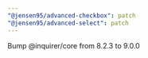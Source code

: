 ```yaml
---
"@jensen95/advanced-checkbox": patch
"@jensen95/advanced-select": patch
---
```


Bump @inquirer/core from 8.2.3 to 9.0.0

